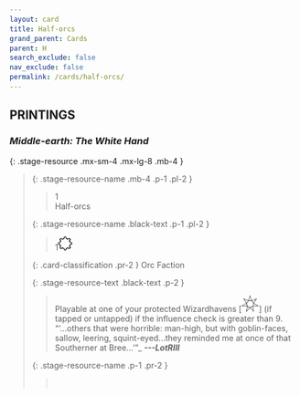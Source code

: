 ```yaml
---
layout: card
title: Half-orcs
grand_parent: Cards
parent: H
search_exclude: false
nav_exclude: false
permalink: /cards/half-orcs/
---
```


## PRINTINGS


### _Middle-earth: The White Hand_

{: .stage-resource .mx-sm-4 .mx-lg-8 .mb-4 }
> {: .stage-resource-name .mb-4 .p-1 .pl-2 }
> > <div class="card-mp">1</div>
> > <div class="card-name">Half-orcs</div>
>
> {: .stage-resource-name .black-text .p-1 .pl-2 }
> > 1![](/assets/images/stage-point.svg)
>
> {: .card-classification .pr-2 }
> Orc Faction
>
> {: .stage-resource-text .black-text .p-2 }
> > Playable at one of your protected Wizardhavens \[![](/assets/images/free-haven.svg)] (if tapped or untapped) if the influence check is greater than 9.   “‘...others that were horrible: man-high, but with goblin-faces, sallow, leering, squint-eyed...they reminded me at once of that Southerner at Bree...’”_ ***---&#65279;LotRIII*** 
> 
> {: .stage-resource-name .p-1 .pr-2 }
> > <div class="card-shield"></div>
> > <div class="card-corruption">&nbsp;</div>
